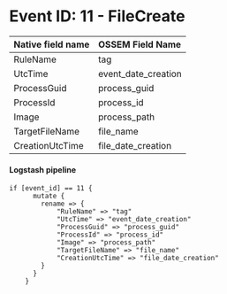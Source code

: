 # Event ID: 11 - FileCreate

|Native field name            |OSSEM Field Name                   |
|:----------------------------|:----------------------------------|
| RuleName                    | tag                               |
| UtcTime                     | event_date_creation               |
| ProcessGuid                 | process_guid                      |
| ProcessId                   | process_id                        |
| Image                       | process_path                      |
| TargetFileName              | file_name                         |
| CreationUtcTime             | file_date_creation                |

#### Logstash pipeline

```
if [event_id] == 11 {
      mutate {
        rename => {
            "RuleName" => "tag"
            "UtcTime" => "event_date_creation"
            "ProcessGuid" => "process_guid"
            "ProcessId" => "process_id"
            "Image" => "process_path"
            "TargetFileName" => "file_name"
            "CreationUtcTime" => "file_date_creation"
        }
      }
    }
```